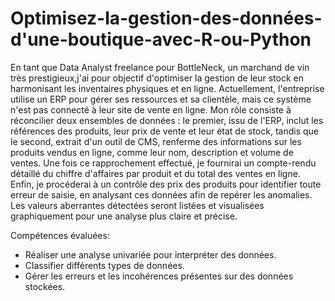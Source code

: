 # Optimisez-la-gestion-des-données-d'une-boutique-avec-R-ou-Python
En tant que Data Analyst freelance pour BottleNeck, un marchand de vin très prestigieux,j'ai pour objectif d'optimiser la gestion de leur stock en harmonisant les inventaires physiques et en ligne. Actuellement, l'entreprise utilise  un ERP pour gérer ses ressources et sa clientèle, mais ce système n'est pas connecté à leur site de vente en ligne.
Mon rôle consiste à réconcilier deux ensembles de données : le premier, issu de l'ERP, inclut les références des produits, leur prix de vente et leur état de stock, tandis que le second, extrait d'un outil de CMS, renferme des informations sur les produits vendus en ligne, comme leur nom, description et volume de ventes. Une fois ce rapprochement effectué, je fournirai un compte-rendu détaillé du chiffre d'affaires par produit et du total des ventes en ligne. Enfin, je procéderai à un contrôle des prix des produits pour identifier toute erreur de saisie, en analysant ces données afin de repérer les anomalies. Les valeurs aberrantes détectées seront listées et visualisées graphiquement pour une analyse plus claire et précise.


Compétences évaluées:

* Réaliser une analyse univariée pour interpréter des données.
* Classifier différents types de données.
* Gérer les erreurs et les incohérences présentes sur des données stockées.

